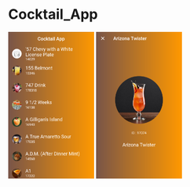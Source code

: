 # Cocktail_App

<img src="./assets/View1.png" height="300">

<img src="./assets/View2.png" height="300">